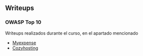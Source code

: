 ## Writeups

### OWASP Top 10
Writeups realizados durante el curso, en el apartado mencionado  
* [Myexpense](https://github.com/glmbxecurity/eJPT2_eCCPT2_eWPT_Notes/blob/main/writeups/myexpense/myexpense.md)
* [Cozyhosting](https://github.com/glmbxecurity/eJPT2_eCCPT2_eWPT_Notes/blob/main/writeups/cozyhosting.md)
